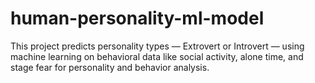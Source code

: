 # human-personality-ml-model
This project predicts personality types — Extrovert or Introvert — using machine learning on behavioral data like social activity, alone time, and stage fear for personality and behavior analysis.
